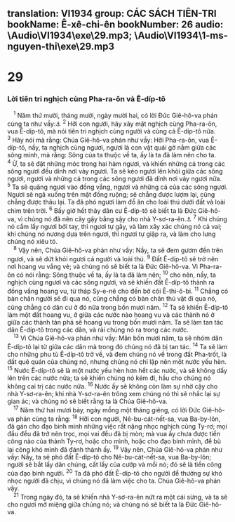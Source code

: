 translation: VI1934
group: CÁC SÁCH TIÊN-TRI
bookName: Ê-xê-chi-ên 
bookNumber: 26
audio: \Audio\VI1934\exe\29.mp3; \Audio\VI1934\1-ms-nguyen-thi\exe\29.mp3
-------

<div class="title"><h1>29</h1><h3>Lời tiên tri nghịch cùng Pha-ra-ôn và Ê-díp-tô</h3></div>
<span class="verse exe_29_1"> <sup>1</sup> Năm thứ mười, tháng mười, ngày mười hai, có lời Đức Giê-hô-va phán cùng ta như vầy:<a data-toggle="tooltip" data-placement="bottom" title="Es 19:1-25; Gie 46:2-26">⚓</a></span>
<span class="verse exe_29_2"><sup>2</sup> Hỡi con người, hãy xây mặt nghịch cùng Pha-ra-ôn, vua Ê-díp-tô, mà nói tiên tri nghịch cùng người và cùng cả Ê-díp-tô nữa. </span>
<span class="verse exe_29_3"><sup>3</sup> Hãy nói mà rằng: Chúa Giê-hô-va phán như vầy: Hỡi Pha-ra-ôn, vua Ê-díp-tô, nầy, ta nghịch cùng ngươi, ngươi là con vật quái gở nằm giữa các sông mình, mà rằng: Sông của ta thuộc về ta, ấy là ta đã làm nên cho ta. </span>
<span class="verse exe_29_4"><sup>4</sup> Ừ, ta sẽ đặt những móc trong hai hàm ngươi, và khiến những cá trong các sông ngươi đều dính nơi vảy ngươi. Ta sẽ kéo ngươi lên khỏi giữa các sông ngươi, ngươi và những cá trong các sông ngươi đã dính nơi vảy ngươi nữa. </span>
<span class="verse exe_29_5"><sup>5</sup> Ta sẽ quăng ngươi vào đồng vắng, ngươi và những cá của các sông ngươi. Ngươi sẽ ngã xuống trên mặt đồng ruộng; sẽ chẳng được lượm lại, cũng chẳng được thâu lại. Ta đã phó ngươi làm đồ ăn cho loài thú dưới đất và loài chim trên trời. </span>
<span class="verse exe_29_6"><sup>6</sup> Bấy giờ hết thảy dân cư Ê-díp-tô sẽ biết ta là Đức Giê-hô-va, vì chúng nó đã nên cây gậy bằng sậy cho nhà Y-sơ-ra-ên.<a data-toggle="tooltip" data-placement="bottom" title="Es 36:6">⚓</a></span>
<span class="verse exe_29_7"><sup>7</sup> Khi chúng nó cầm lấy ngươi bởi tay, thì ngươi tự gãy, và làm xây xác chúng nó cả vai; khi chúng nó nương dựa trên ngươi, thì ngươi tự giập ra, và làm cho lưng chúng nó xiêu tó. <br/></span>
<span class="verse exe_29_8"> <sup>8</sup> Vậy nên, Chúa Giê-hô-va phán như vầy: Nầy, ta sẽ đem gươm đến trên ngươi, và sẽ dứt khỏi ngươi cả người và loài thú. </span>
<span class="verse exe_29_9"><sup>9</sup> Đất Ê-díp-tô sẽ trở nên nơi hoang vu vắng vẻ; và chúng nó sẽ biết ta là Đức Giê-hô-va. Vì Pha-ra-ôn có nói rằng: Sông thuộc về ta, ấy là ta đã làm nên; </span>
<span class="verse exe_29_10"><sup>10</sup> cho nên, nầy, ta nghịch cùng ngươi và các sông ngươi, và sẽ khiến đất Ê-díp-tô thành ra đồng vắng hoang vu, từ tháp Sy-e-nê cho đến bờ cõi Ê-thi-ô-bi. </span>
<span class="verse exe_29_11"><sup>11</sup> Chẳng có bàn chân người sẽ đi qua nó, cũng chẳng có bàn chân thú vật đi qua nó, cũng chẳng có dân cư ở đó nữa trong bốn mươi năm. </span>
<span class="verse exe_29_12"><sup>12</sup> Ta sẽ khiến Ê-díp-tô làm một đất hoang vu, ở giữa các nước nào hoang vu và các thành nó ở giữa các thành tàn phá sẽ hoang vu trong bốn mươi năm. Ta sẽ làm tan tác dân Ê-díp-tô trong các dân, và rải chúng nó ra trong các nước. <br/></span>
<span class="verse exe_29_13"> <sup>13</sup> Vì Chúa Giê-hô-va phán như vầy: Mãn bốn mươi năm, ta sẽ nhóm dân Ê-díp-tô lại từ giữa các dân mà trong đó chúng nó đã bị tan tác. </span>
<span class="verse exe_29_14"><sup>14</sup> Ta sẽ làm cho những phu tù Ê-díp-tô trở về, và đem chúng nó về trong đất Pha-trốt, là đất quê quán của chúng nó, nhưng chúng nó chỉ lập nên một nước yếu hèn. </span>
<span class="verse exe_29_15"><sup>15</sup> Nước Ê-díp-tô sẽ là một nước yếu hèn hơn hết các nước, và sẽ không dấy lên trên các nước nữa; ta sẽ khiến chúng nó kém đi, hầu cho chúng nó không cai trị các nước nữa. </span>
<span class="verse exe_29_16"><sup>16</sup> Nước ấy sẽ không còn làm sự nhờ cậy cho nhà Y-sơ-ra-ên; khi nhà Y-sơ-ra-ên trông xem chúng nó thì sẽ nhắc lại sự gian ác; và chúng nó sẽ biết rằng ta là Chúa Giê-hô-va. <br/></span>
<span class="verse exe_29_17"> <sup>17</sup> Năm thứ hai mươi bảy, ngày mồng một tháng giêng, có lời Đức Giê-hô-va phán cùng ta rằng: </span>
<span class="verse exe_29_18"><sup>18</sup> Hỡi con người, Nê-bu-cát-nết-sa, vua Ba-by-lôn, đã gán cho đạo binh mình những việc rất nặng nhọc nghịch cùng Ty-rơ; mọi đầu đều đã trở nên trọc, mọi vai đều đã bị mòn; mà vua ấy chưa được tiền công nào của thành Ty-rơ, hoặc cho mình, hoặc cho đạo binh mình, để bù lại công khó mình đã đánh thành ấy. </span>
<span class="verse exe_29_19"><sup>19</sup> Vậy nên, Chúa Giê-hô-va phán như vầy: Nầy, ta sẽ phó đất Ê-díp-tô cho Nê-bu-cát-nết-sa, vua Ba-by-lôn; người sẽ bắt lấy dân chúng, cất lấy của cướp và mồi nó; đó sẽ là tiền công của đạo binh người. </span>
<span class="verse exe_29_20"><sup>20</sup> Ta đã phó đất Ê-díp-tô cho người để thưởng sự khó nhọc người đã chịu, vì chúng nó đã làm việc cho ta. Chúa Giê-hô-va phán vậy. <br/></span>
<span class="verse exe_29_21"> <sup>21</sup> Trong ngày đó, ta sẽ khiến nhà Y-sơ-ra-ên nứt ra một cái sừng, và ta sẽ cho ngươi mở miệng giữa chúng nó; và chúng nó sẽ biết ta là Đức Giê-hô-va. <br/></span>
